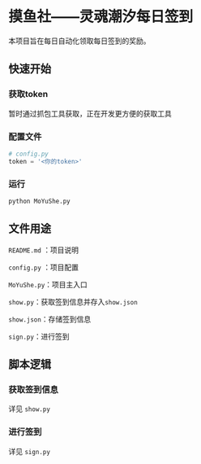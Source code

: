 # 摸鱼社——灵魂潮汐每日签到

本项目旨在每日自动化领取每日签到的奖励。

## 快速开始

### 获取token

暂时通过抓包工具获取，正在开发更方便的获取工具

### 配置文件

```python
# config.py
token = '<你的token>'
```

### 运行

```bash
python MoYuShe.py
```

## 文件用途

`README.md` ：项目说明 

`config.py` ：项目配置

`MoYuShe.py`：项目主入口

`show.py`：获取签到信息并存入`show.json`

`show.json`：存储签到信息

`sign.py`：进行签到

## 脚本逻辑

### 获取签到信息

详见 `show.py`

### 进行签到

详见 `sign.py`